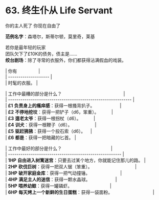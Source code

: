 # 63. 终生仆从 Life Servant
你的主人死了 
你现在自由了  
  
**范例名字**：森塔尔，斯蒂尔顿，莫里奇，莱基
  
若你是最年轻的玩家  
团队欠下了£10K的债务，债主是……  
**绞台剧场**：除了寻常的衣服外，你们都获得沾满假血的戏装。  
  
  
| 你有                 |  
| -------------------- |  
| 时髦的衣服。 |  
  
| 工作中最糟的部分是什么？                                                 |  
| ------------------------------------------------------------ |  
| **£1** **负责身上的瘙痒感**：获得一根搔背扒子。                    |  
| **£2** **不停地挖坟**：获得一把铲子（d6，笨重）。          |  
| **£3** **遛老太爷**：获得一根拐杖（d6）。          |  
| **£4** **训犬**：获得一根鞭子（d6）。                  |  
| **£5** **驱赶狒狒**：获得一个投石索（d6）。    |  
| **£6** **都是**：获得一把暗藏的匕首。 |  
  
| 工作中最好的部分是什么？                                       |  
| ------------------------------------------------------- |  
| **1HP** **自由进入树篱迷宫**：只要去过某个地方，你就能记住那儿的路。 |  
| **2HP** **砍伐巨树**：获得一把双人锯（笨重）。                                  |  
| **3HP** **破开家庭金库**：获得一把气动撞锤。                        |  
| **4HP** **满足主人的迷信**：获得一颗水晶球。                    |  
| **5HP** **喂养幼鲸**：获得一罐磷虾。                              |  
| **6HP** **每天烤上一个新鲜的生日蛋糕**：获得一袋面粉。                                |